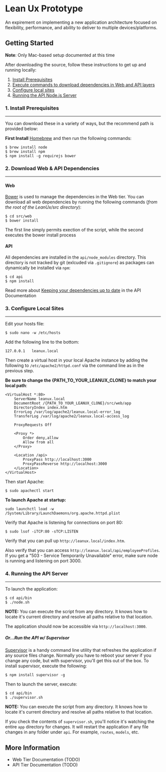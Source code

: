 # Lean Ux Prototype

An expirement on implementing a new application architecture focused on flexibility, performance, and ability to deliver to multiple devices/platforms.

## Getting Started

**Note**: Only Mac-based setup documented at this time

After downloading the source, follow these instructions to get up and running locally:

1. [Install Prerequisites](##1-install-prerequisites)
2. [Execute commands to download dependencies in Web and API layers](#2-download-web--api-dependencies) 
3. [Configure local sites](#3-configure-local-sites)
4. [Running the API Node.js Server](#4-running-the-api-server)

### 1. Install Prerequisites
----------------------------

You can download these in a variety of ways, but the recommend path is provided below:

**First Install** [Homebrew](https://github.com/mxcl/homebrew/wiki/Installation) and then run the following commands:

	$ brew install node
	$ brew install npm
	$ npm install -g requirejs bower

### 2. Download Web & API Dependencies
--------------------------------------

#### Web
[Bower](https://github.com/twitter/bower) is used to manage the dependencies in the Web tier.  You can download all web dependencies by running the following commands (*from the root of the LeanUx/src directory*):
 
	$ cd src/web
	$ bower install

The first line simply permits exection of the script, while the second executes the bower install process

#### API
All dependencies are installed in the `api/node_modules` directory. This directory is not tracked by git (exlcuded via `.gitignore`)
as packages can dynamically be installed via `npm`:
	
	$ cd api
	$ npm install
   
Read more about
[Keeping your dependencies up to date](https://github.com/DannyDouglass/LeanUx/blob/master/docs/api_bootstrap.md) in the API Documentation

### 3. Configure Local Sites
----------------------------

Edit your hosts file:

	$ sudo nano -w /etc/hosts

Add the following line to the bottom:

	127.0.0.1	leanux.local
	
Then create a virtual host in your local Apache instance by adding the following to `/etc/apache2/httpd.conf` via the command line as in the previous step.  

**Be sure to change the {PATH_TO_YOUR_LEANUX_CLONE} to match your local path**:

	<VirtualHost *:80>
    	ServerName leanux.local
    	DocumentRoot /{PATH_TO_YOUR_LEANUX_CLONE}/src/web/app
    	DirectoryIndex index.htm
    	ErrorLog /var/log/apache2/leanux.local-error_log
    	TransferLog /var/log/apache2/leanux.local-access_log

    	ProxyRequests Off

    	<Proxy *>
        	Order deny,allow
        	Allow from all
    	</Proxy>

    	<Location /api>
        	ProxyPass http://localhost:3000
        	ProxyPassReverse http://localhost:3000
    	</Location>
	</VirtualHost>
	
Then start Apache:

	$ sudo apachectl start
	
**To launch Apache at startup:**

	sudo launchctl load -w /System/Library/LaunchDaemons/org.apache.httpd.plist
	
Verify that Apache is listening for connections on port 80:

	$ sudo lsof -iTCP:80 -sTCP:LISTEN
	
Verify that you can pull up `http://leanux.local/index.htm`.

Also verify that you can access `http://leanux.local/api/employeeProfiles`. If you get a "503 - Service Temporarily Unavailable" error, make sure node is running and listening on port 3000.

### 4. Running the API Server
-----------------------------

To launch the application:

    $ cd api/bin
    $ ./node.sh

**NOTE:** You can execute the script from any directory. It knows how to locate
it's current directory and resolve all paths relative to that location.

The application should now be accessible via `http://localhost:3000`.

##### Or…Run the API w/ Supervisor
[Supervisor](https://github.com/isaacs/node-supervisor) is a handy command line utility that refreshes the application if any source files change. Normally you have to reboot your server if you change any code, but with supervisor, you'll get this out of the box. To install supervisor, execute the following:

    $ npm install supervisor -g

Then to launch the server, execute:

    $ cd api/bin
    $ ./supervisor.sh

**NOTE:** You can execute the script from any directory. It knows how to locate
it's current directory and resolve all paths relative to that location.

If you check the contents of `supervisor.sh`, you'll notice it's watching the
entire `app` directory for changes. It will restart the application if any
file changes in any folder under `api`. For example, `routes`, `models`, etc.

## More Information

* Web Tier Documentation (TODO)
* API Tier Documentation (TODO)
